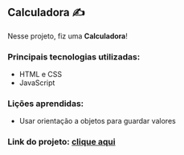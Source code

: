﻿
## Calculadora ✍

Nesse projeto, fiz uma  **Calculadora**!

### Principais tecnologias utilizadas:

- HTML e CSS
- JavaScript

### Lições aprendidas:

- Usar orientação a objetos para guardar valores

### Link do projeto: <a href='https://calculadora-lac.vercel.app/'>clique aqui</a>

